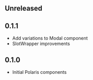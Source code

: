 ## Unreleased

## 0.1.1

- Add variations to Modal component
- SlotWrapper improvements

## 0.1.0

- Initial Polaris components
